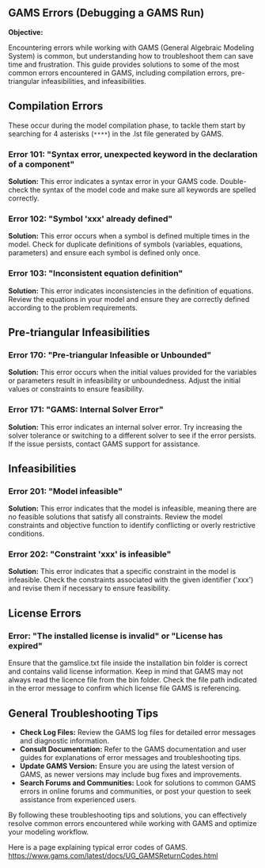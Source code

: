 ## GAMS Errors (Debugging a GAMS Run)

**Objective:**

Encountering errors while working with GAMS (General Algebraic Modeling System) is common, but understanding how to troubleshoot them can save time and frustration. This guide provides solutions to some of the most common errors encountered in GAMS, including compilation errors, pre-triangular infeasibilities, and infeasibilities.

## Compilation Errors

These occur during the model compilation phase, to tackle them start by searching for 4 asterisks (`****`) in the .lst file generated by GAMS.
### Error 101: "Syntax error, unexpected keyword in the declaration of a component" 

**Solution:** This error indicates a syntax error in your GAMS code. Double-check the syntax of the model code and make sure all keywords are spelled correctly.

### Error 102: "Symbol 'xxx' already defined" 

**Solution:** This error occurs when a symbol is defined multiple times in the model. Check for duplicate definitions of symbols (variables, equations, parameters) and ensure each symbol is defined only once.

### Error 103: "Inconsistent equation definition" 

**Solution:** This error indicates inconsistencies in the definition of equations. Review the equations in your model and ensure they are correctly defined according to the problem requirements.

## Pre-triangular Infeasibilities

### Error 170: "Pre-triangular Infeasible or Unbounded" 

**Solution:** This error occurs when the initial values provided for the variables or parameters result in infeasibility or unboundedness. Adjust the initial values or constraints to ensure feasibility.

### Error 171: "GAMS: Internal Solver Error" 

**Solution:** This error indicates an internal solver error. Try increasing the solver tolerance or switching to a different solver to see if the error persists. If the issue persists, contact GAMS support for assistance.

## Infeasibilities

### Error 201: "Model infeasible" 

**Solution:** This error indicates that the model is infeasible, meaning there are no feasible solutions that satisfy all constraints. Review the model constraints and objective function to identify conflicting or overly restrictive conditions.

### Error 202: "Constraint 'xxx' is infeasible" 

**Solution:** This error indicates that a specific constraint in the model is infeasible. Check the constraints associated with the given identifier ('xxx') and revise them if necessary to ensure feasibility.

## License Errors
### Error: "The installed license is invalid" or "License has expired"
Ensure that the gamslice.txt file inside the installation bin folder is correct and contains valid license information. Keep in mind that GAMS may not always read the licence file from the bin folder. Check the file path indicated in the error message to confirm which license file GAMS is referencing.

## General Troubleshooting Tips

- **Check Log Files:** Review the GAMS log files for detailed error messages and diagnostic information.
- **Consult Documentation:** Refer to the GAMS documentation and user guides for explanations of error messages and troubleshooting tips.
- **Update GAMS Version:** Ensure you are using the latest version of GAMS, as newer versions may include bug fixes and improvements.
- **Search Forums and Communities:** Look for solutions to common GAMS errors in online forums and communities, or post your question to seek assistance from experienced users.

By following these troubleshooting tips and solutions, you can effectively resolve common errors encountered while working with GAMS and optimize your modeling workflow.

Here is a page explaining typical error codes of GAMS.
https://www.gams.com/latest/docs/UG_GAMSReturnCodes.html
